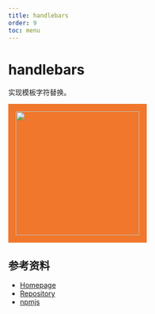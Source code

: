 ```yaml
---
title: handlebars
order: 9
toc: menu
---
```


# handlebars

实现模板字符替换。


<img src="https://handlebarsjs.com/images/handlebars_logo.png" width="250" style="max-width: 100%; background-color: #f0772b; border: 15px solid #f0772b;">


## 参考资料

- [Homepage](https://handlebarsjs.com/)
- [Repository](https://github.com/wycats/handlebars.js)
- [npmjs](https://www.npmjs.com/package/handlebars)
